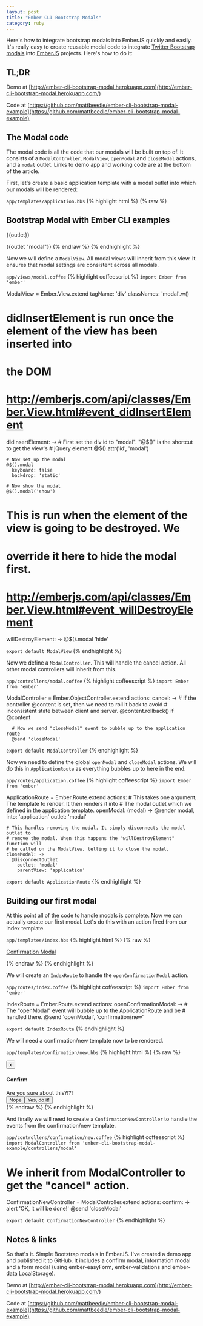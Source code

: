 ```yaml
---
layout: post
title: "Ember CLI Bootstrap Modals"
category: ruby
---
```


Here's how to integrate bootstrap modals into EmberJS quickly and easily.
It's really easy to create reusable modal code to integrate
[Twitter Bootstrap modals](http://getbootstrap.com/javascript/#modals) into
[EmberJS](http://emberjs.com/) projects. Here's how to do it:

## TL;DR
Demo at
[http://ember-cli-bootstrap-modal.herokuapp.com](http://ember-cli-bootstrap-modal.herokuapp.com/)

Code at
[https://github.com/mattbeedle/ember-cli-bootstrap-modal-example](https://github.com/mattbeedle/ember-cli-bootstrap-modal-example)

## The Modal code

The modal code is all the code that our modals will be built on top
of. It consists of a ```ModalController```, ```ModalView```, ```openModal``` and
```closeModal``` actions, and a ```modal``` outlet. Links to demo app and
working code are at the bottom of the article.


First, let's create a basic application template with a modal outlet into which
our modals will be rendered:

```app/templates/application.hbs```
{% highlight html %}
{% raw %}
<h2 id='title'>Bootstrap Modal with Ember CLI examples</h2>

{{outlet}}

{{outlet "modal"}}
{% endraw %}
{% endhighlight %}


Now we will define a ```ModalView```. All modal views will inherit from this
view. It ensures that modal settings are consistent across all modals.

```app/views/modal.coffee```
{% highlight coffeescript %}
`import Ember from 'ember'`

ModalView = Ember.View.extend
  tagName: 'div'
  classNames: 'modal'.w()

  # didInsertElement is run once the element of the view has been inserted into
  # the DOM
  # http://emberjs.com/api/classes/Ember.View.html#event_didInsertElement
  didInsertElement: ->
    # First set the div id to "modal". "@$()" is the shortcut to get the view's
    # jQuery element
    @$().attr('id', 'modal')

    # Now set up the modal
    @$().modal
      keyboard: false
      backdrop: 'static'

    # Now show the modal
    @$().modal('show')

  # This is run when the element of the view is going to be destroyed. We
  # override it here to hide the modal first.
  # http://emberjs.com/api/classes/Ember.View.html#event_willDestroyElement
  willDestroyElement: ->
    @$().modal 'hide'

`export default ModalView`
{% endhighlight %}


Now we define a ```ModalController```. This will handle the cancel action. All other
modal controllers will inherit from this.

```app/controllers/modal.coffee```
{% highlight coffeescript %}
`import Ember from 'ember'`

ModalController = Ember.ObjectController.extend
  actions:
    cancel: ->
      # If the controller @content is set, then we need to roll it back to avoid
      # inconsistent state between client and server.
      @content.rollback() if @content

      # Now we send "closeModal" event to bubble up to the application route
      @send 'closeModal'

`export default ModalController`
{% endhighlight %}


Now we need to define the global ```openModal``` and ```closeModal``` actions.
We will do this in ```ApplicationRoute``` as everything bubbles up to here in
the end.

```app/routes/application.coffee```
{% highlight coffeescript %}
`import Ember from 'ember'`

ApplicationRoute = Ember.Route.extend
  actions:
    # This takes one argument; The template to render. It then renders it into
    # The modal outlet which we defined in the application template.
    openModal: (modal) ->
      @render modal,
        into: 'application'
        outlet: 'modal'

    # This handles removing the modal. It simply disconnects the modal outlet to
    # remove the modal. When this happens the "willDestroyElement" function will
    # be called on the ModalView, telling it to close the modal.
    closeModal: ->
      @disconnectOutlet
        outlet: 'modal'
        parentView: 'application'

`export default ApplicationRoute`
{% endhighlight %}


## Building our first modal

At this point all of the code to handle modals is complete. Now we can actually
create our first modal. Let's do this with an action fired from our index
template.

```app/templates/index.hbs```
{% highlight html %}
{% raw %}
<p><a href="" {{action openConfirmationModal on="click"}}>Confirmation Modal</a></p>
{% endraw %}
{% endhighlight %}


We will create an ```IndexRoute``` to handle the ```openConfirmationModal```
action.

```app/routes/index.coffee```
{% highlight coffeescript %}
`import Ember from 'ember'`

IndexRoute = Ember.Route.extend
  actions:
    openConfirmationModal: ->
      # The "openModal" event will bubble up to the ApplicationRoute and be
      # handled there.
      @send 'openModal', 'confirmation/new'

`export default IndexRoute`
{% endhighlight %}


We will need a confirmation/new template now to be rendered.

```app/templates/confirmation/new.hbs```
{% highlight html %}
{% raw %}
<div class="modal-dialog">
  <div class="modal-content">
    <div class="modal-header">
      <button class="close" type="button" {{action cancel on="click"}}>x</button>
      <h4 class="modal-title">Confirm</h4>
    </div>
    <div class="modal-body">
      Are you sure about this?!?!
    </div>
    <div class="modal-footer">
      <button class="btn btn-default" {{action cancel on="click"}}>Nope</a>
      <button class="btn btn-danger" {{action confirm on="click"}}>Yes, do it!</a>
    </div>
  </div>
</div>
{% endraw %}
{% endhighlight %}


And finally we will need to create a ```ConfirmationNewController``` to handle
the events from the confirmation/new template.

```app/controllers/confirmation/new.coffee```
{% highlight coffeescript %}
`import ModalController from 'ember-cli-bootstrap-modal-example/controllers/modal'`

# We inherit from ModalController to get the "cancel" action.
ConfirmationNewController = ModalController.extend
  actions:
    confirm: ->
      alert 'OK, it will be done!'
      @send 'closeModal'

`export default ConfirmationNewController`
{% endhighlight %}

## Notes & links

So that's it. Simple Bootstrap modals in EmberJS. I've created a demo app and
published it to GitHub. It includes a confirm modal, information modal and
a form modal (using ember-easyForm, ember-validations and ember-data
LocalStorage).

Demo at
[http://ember-cli-bootstrap-modal.herokuapp.com](http://ember-cli-bootstrap-modal.herokuapp.com/)

Code at
[https://github.com/mattbeedle/ember-cli-bootstrap-modal-example](https://github.com/mattbeedle/ember-cli-bootstrap-modal-example)